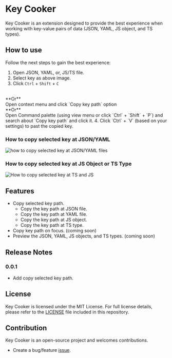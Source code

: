 # Key Cooker

Key Cooker is an extension designed to provide the best experience when working with key-value pairs of data (JSON, YAML, JS object, and TS types).

## How to use

Follow the next steps to gain the best experience:

1. Open JSON, YAML, or, JS/TS file.
2. Select key as above image.
3. Click `Ctrl` + `Shift` + `C`
  <br>
  **Or**
  <br>
  Open context menu and click `Copy key path` option
  <br>
  **Or**
  <br>
  Open Command palette (using view menu or click `Ctrl` + `Shift` + `P`) and search about `Copy key path` and click it.
4. Click `Ctrl` + `V` (based on your settings) to past the copied key.

### How to copy selected key at JSON/YAML

![how to copy selected key at JSON/YAML files](/images/Copy%20selected%20key%20path.gif)

### How to copy selected key at JS Object or TS Type

![How to copy selected key at TS and JS](/images/Copy%20selected%20key%20path%20at%20ts,js.gif)

## Features

- Copy selected key path.
  - Copy the key path at JSON file.
  - Copy the key path at YAML file.
  - Copy the key path at JS object.
  - Copy the key path at TS type.
- Copy key path on focus. (coming soon)
- Preview the JSON, YAML, JS objects, and TS types. (coming soon)

<!-- ## Requirements

If you have any requirements or dependencies, add a section describing those and how to install and configure them. -->

<!-- ## Extension Settings

Include if your extension adds any VS Code settings through the `contributes.configuration` extension point.

For example:

This extension contributes the following settings:

* `myExtension.enable`: Enable/disable this extension.
* `myExtension.thing`: Set to `blah` to do something. -->

<!-- ## Known Issues

Calling out known issues can help limit users opening duplicate issues against your extension. -->

## Release Notes

### 0.0.1

- Add copy selected key path.

## License
Key Cooker is licensed under the MIT License. For full license details, please refer to the [LICENSE](./LICENSE) file included in this repository.

## Contribution
Key Cooker is an open-source project and welcomes contributions.

- Create a bug/feature [issue](https://github.com/MohamedAli00949/KeyCooker/issues).
